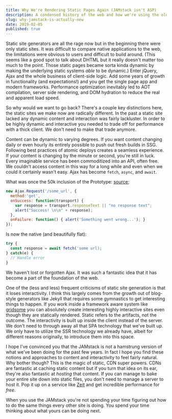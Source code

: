 ```yaml
---
title: Why We're Rendering Static Pages Again (JAMstack isn't ASP)
description: A condensed history of the web and how we're using the oldest web tech in a very new way. 
slug: why-jamstack-is-actually-new
date: 2019-02-05
published: true
---
```


Static site generators are all the rage now but in the beginning there were only static sites. It was difficult to compare native applications to the web, the limitations were obvious to users and difficult to build around.  (This seems like a good spot to talk about DHTML but it really doesn't matter too much to the point. Those static pages became sorta kinda dynamic by making the underlying static systems _able_ to be dynamic.) Enter jQuery, Ajax and the whole business of client-side logic. Add some years of growth in functionality (and expectations!) and you get the single page app and modern frameworks. Performance optimization inevitably led to AOT compilation, server side rendering, and DOM hydration to reduce the real and apparent load speed.

So why would we want to go back? There's a couple key distinctions here, the static sites we make now are radically different. In the past a static site lacked any dynamic content and interaction was fairly lackluster. In order to be highly dynamic and interactive you needed to trade off for performance with a thick client. We don't need to make that trade anymore.

Content can be dynamic to varying degrees. If you want content changing daily or even hourly its entirely possible to push out fresh builds in SSG. Following best practices of atomic deploys creates a seamless experience. If your content is changing by the minute or second, you're still in luck. Every imaginable service has been commoditized into an API, often free. We couldn't access content in this way for a long while and even when we could it certainly wasn't easy. Ajax has become `fetch`, `async`, and `await`.

What was once the 50k inclusion of the Prototype:
[source](http://prototypejs.org/learn/introduction-to-ajax.html);

```js
new Ajax.Request('/some_url', {
  method:'get',
  onSuccess: function(transport) {
    var response = transport.responseText || "no response text";
    alert("Success! \n\n" + response);
  },
  onFailure: function() { alert('Something went wrong...'); }
});
```

Is now the native (and beautifully flat):

```js
try {
  const response = await fetch('some url);
} catch(e) {
  // Handle error
}
```

We haven't lost or forgotten Ajax. It was such a fantastic idea that it has become a part of the foundation of the web.

One of the (less and less) frequent criticisms of static site generation is that it loses interactivity. I think this largely comes from the growth out of blog-style generators like Jekyll that requires some gymnastics to get interesting things to happen. If you work inside a framework aware system like [gridsome](https://gridsome.org/) you can absolutely create interesting highly interactive sites even though they are statically rendered. Static refers to the artifacts, not the outcome. The interactivity is built up inside the client instead of the server. We don't need to through away all that SPA technology that we've built up. We only have to utilize the SSR technology we already have, albeit for different reasons originally, to introduce them into this space.

I hope I've convinced you that the JAMstack is not a hamstrung version of what we've been doing for the past few years. In fact I hope you find these notions and approaches to content and interactivity to feel fairly natural. Why bother though? This is the magic of static, CDN super powers. CDNs are fantastic at caching static content but if you turn that idea on its ear, they're also fantastic at _hosting_ that content. If you can manage to bake your entire site down into static files, you don't need to manage a server to host it. Pop it up on a service like [Zeit](https://zeit.co) and get incredible performance for *free.*

When you use the JAMstack you're not spending your time figuring out how to do the same things every other site is doing. You spend your time thinking about what yours can be doing next.
